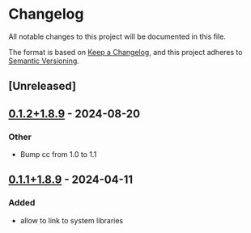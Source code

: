 # Changelog
All notable changes to this project will be documented in this file.

The format is based on [Keep a Changelog](https://keepachangelog.com/en/1.0.0/),
and this project adheres to [Semantic Versioning](https://semver.org/spec/v2.0.0.html).

## [Unreleased]

## [0.1.2+1.8.9](https://github.com/Maroon502/bonmin-src/compare/v0.1.1+1.8.9...v0.1.2+1.8.9) - 2024-08-20

### Other
- Bump cc from 1.0 to 1.1

## [0.1.1+1.8.9](https://github.com/Maroon502/bonmin-src/compare/v0.1.0+1.8.9...v0.1.1+1.8.9) - 2024-04-11

### Added
- allow to link to system libraries
